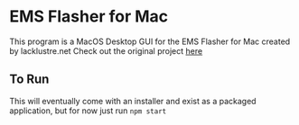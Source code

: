 # EMS Flasher for Mac

This program is a MacOS Desktop GUI for the EMS Flasher for Mac created by lacklustre.net
Check out the original project [here](https://lacklustre.net/projects/ems-flasher/)

## To Run
This will eventually come with an installer and exist as a packaged application, but for now just run `npm start`